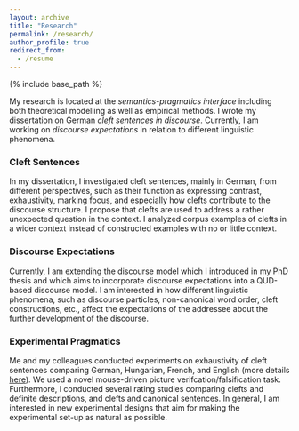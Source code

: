 ```yaml
---
layout: archive
title: "Research"
permalink: /research/
author_profile: true
redirect_from:
  - /resume
---
```


{% include base_path %}  

My research is located at the *semantics-pragmatics interface* including both theoretical modelling as well as empirical methods. I wrote my dissertation on German *cleft sentences in discourse*. Currently, I am working on *discourse expectations* in relation to different linguistic phenomena.
### Cleft Sentences
In my dissertation, I investigated cleft sentences, mainly in German, from different perspectives, such as their function as expressing contrast, exhaustivity, marking focus, and especially how clefts contribute to the discourse structure. I propose that clefts are used to address a rather unexpected question in the context. I analyzed corpus examples of clefts in a wider context instead of constructed examples with no or little context. 
### Discourse Expectations
Currently, I am extending the discourse model which I introduced in my PhD thesis and which aims to incorporate discourse expectations into a QUD-based discourse model. I am interested in how different linguistic phenomena, such as discourse particles, non-canonical word order, cleft constructions, etc., affect the expectations of the addressee about the further development of the discourse. 
### Experimental Pragmatics
Me and my colleagues conducted experiments on exhaustivity of cleft sentences comparing German, Hungarian, French, and English (more details [here](http://www.xprag.de/?page_id=94)). We used a novel mouse-driven picture verifcation/falsification task. Furthermore, I conducted several rating studies comparing clefts and definite descriptions, and clefts and canonical sentences. In general, I am interested in new experimental designs that aim for making the experimental set-up as natural as possible.

